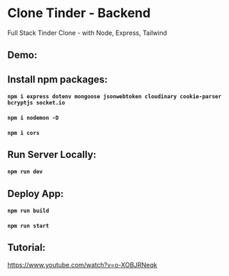 # Clone Tinder - Backend

Full Stack Tinder Clone - with Node, Express, Tailwind

## Demo:

## Install npm packages:

#### `npm i express dotenv mongoose jsonwebtoken cloudinary cookie-parser bcryptjs socket.io`

#### `npm i nodemon -D`

#### `npm i cors`

## Run Server Locally:

#### `npm run dev`

## Deploy App:

#### `npm run build`

#### `npm run start`

## Tutorial:

https://www.youtube.com/watch?v=o-XOBJRNeqk
